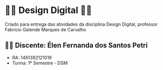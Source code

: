 # :woman_technologist:	 Design Digital :woman_technologist:	
Criado para entrega das atividades da disciplina Design Digital, professor Fabrício Galende Marques de Carvalho

## :woman_student: Discente:  Élen Fernanda dos Santos Petri
* RA: 1461392121019
* Turma: 1º Semestre - DSM
